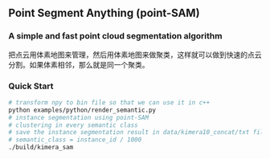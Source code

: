 ## Point Segment Anything (point-SAM)
### A simple and fast point cloud segmentation algorithm
把点云用体素地图来管理，然后用体素地图来做聚类，这样就可以做到快速的点云分割。如果体素相邻，那么就是同一个聚类。

### Quick Start
```bash
# transform npy to bin file so that we can use it in c++
python examples/python/render_semantic.py
# instance segmentation using point-SAM
# clustering in every semantic class
# save the instance segmentation result in data/kimera10_concat/txt files, zero means unlabelled
# semantic_class = instance_id / 1000
./build/kimera_sam
```